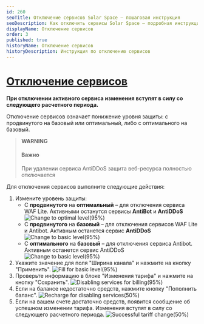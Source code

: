```yaml
---
id: 260
seoTitle: Отключение сервисов Solar Space — пошаговая инструкция
seoDescription: Как отключить сервисы Solar Space — подробная инструкция. Отключение сервиса. Изменения уровня защиты
displayName: Отключение сервисов
order: 3
published: true
historyName: Отключение сервисов
historyDescription: Инструкция по отключению сервисов
---
```


# [Отключение сервисов](disabling-services)

**При отключении активного сервиса изменения вступят в силу со следующего расчетного периода.**

Отключение сервисов означает понижение уровня защиты: с продвинутого на базовый или оптимальный, либо с оптимального на базовый.

> **WARNING**
> #### Важно
> При удалении сервиса AntiDDoS защита веб-ресурса полностью отключается

Для отключения сервисов выполните следующие действия:
1. Измените уровень защиты:
   - С **продвинутого** на **оптимальный** – для отключения сервиса WAF Lite. Активными останутся сервисы **AntiBot** и **AntiDDoS**
![Change to optimal level(95%)](https://img.solarspace.pro/docs/change-to-optimal-level.jpg "Изменение на оптимальный уровень")
   - С **продвинутого** на **базовый** – для отключения сервисов WAF Lite и Antibot. Активным останется сервис **AntiDDoS**
![Change to basic level(95%)](https://img.solarspace.pro/docs/change-to-basic-level.jpg "Изменение на базовый уровень")
   - С **оптимального** на **базовый** – для отключения сервиса Antibot. Активным останется сервис AntiDDoS
![Change to basic level(95%)](https://img.solarspace.pro/docs/change-to-basic-level.jpg "Изменение на базовый уровень")
2. Укажите значение для поля "Ширина канала" и нажмите на кнопку "Применить".
![Fill for basic level(95%)](https://img.solarspace.pro/docs/fill-for-basic-level.jpg "Заполнение для базового уровня")
3. Проверьте информацию в блоке "Изменения тарифа" и нажмите на кнопку "Сохранить".
![Disabling services for billing(95%)](https://img.solarspace.pro/docs/disabling-services-for-billing.jpg "Сохранение отключения сервисов")
4. Если на балансе недостаточно средств, нажмите кнопку "Пополнить баланс".
![Recharge for disabling services(50%)](https://img.solarspace.pro/docs/recharge-for-disabling-services.jpg "Пополнение баланса при отключении сервисов")
5. Если на вашем счете достаточно средств, появится сообщение об успешном изменении тарифа. Изменения вступят в силу со следующего расчетного периода.
![Successful tariff change(50%)](https://img.solarspace.pro/docs/successful-tariff-change.jpg "Успешное изменение тарифа")